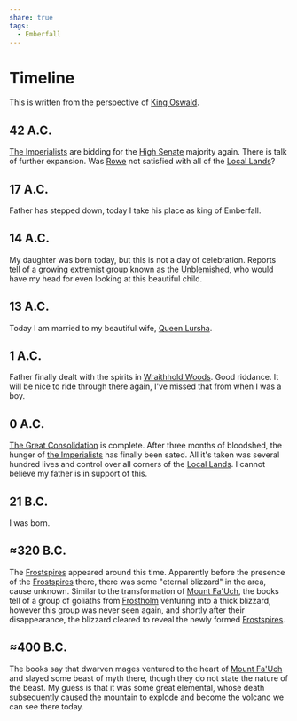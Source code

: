 ```yaml
---
share: true
tags:
  - Emberfall
---
```


# Timeline
This is written from the perspective of [King Oswald](./King%20Oswald.md).
## 42 A.C.
[The Imperialists](./High%20Senate.md#imperialist-party) are bidding for the [High Senate](./High%20Senate.md) majority again. There is talk of further expansion. Was [Rowe](Rowe.md) not satisfied with all of the [Local Lands](./Local%20Lands.md)?
## 17 A.C.
Father has stepped down, today I take his place as king of Emberfall.
## 14 A.C.
My daughter was born today, but this is not a day of celebration. Reports tell of a growing extremist group known as the [Unblemished](./High%20Senate.md#the-unblemished), who would have my head for even looking at this beautiful child.
## 13 A.C.
Today I am married to my beautiful wife, [Queen Lursha](./Queen%20Lursha.md).
## 1 A.C.
Father finally dealt with the spirits in [Wraithhold Woods](./Wraithhold%20Woods.md). Good riddance. It will be nice to ride through there again, I've missed that from when I was a boy.
## 0 A.C.
[The Great Consolidation](./The%20Great%20Consolidation.md) is complete. After three months of bloodshed, the hunger of [the Imperialists](./High%20Senate.md#imperialist-party) has finally been sated. All it's taken was several hundred lives and control over all corners of the [Local Lands](./Local%20Lands.md). I cannot believe my father is in support of this.
## 21 B.C.
I was born.
## ≈320 B.C.
The [Frostspires](./Frostspires.md) appeared around this time. Apparently before the presence of the [Frostspires](./Frostspires.md) there, there was some "eternal blizzard" in the area, cause unknown. Similar to the transformation of [Mount Fa'Uch](./Maw%20of%20Fa'Uch.md), the books tell of a group of goliaths from [Frostholm](./Frostholm.md) venturing into a thick blizzard, however this group was never seen again, and shortly after their disappearance, the blizzard cleared to reveal the newly formed [Frostspires](./Frostspires.md).
## ≈400 B.C.
The books say that dwarven mages ventured to the heart of [Mount Fa'Uch](./Maw%20of%20Fa'Uch.md) and slayed some beast of myth there, though they do not state the nature of the beast. My guess is that it was some great elemental, whose death subsequently caused the mountain to explode and become the volcano we can see there today.